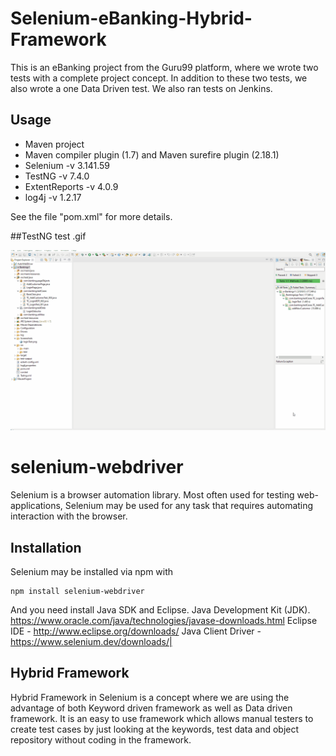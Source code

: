 # Selenium-eBanking-Hybrid-Framework
This is an eBanking project from the Guru99 platform, where we wrote two tests with a complete project concept. In addition to these two tests, we also wrote a one Data Driven test. We also ran tests on Jenkins.

## Usage
- Maven project
- Maven compiler plugin (1.7) and Maven surefire plugin (2.18.1)
- Selenium -v 3.141.59
- TestNG -v 7.4.0
- ExtentReports -v 4.0.9
- log4j -v 1.2.17

See the file "pom.xml" for more details.

##TestNG test .gif

![Alt Text](https://github.com/FahirL/Selenium-eBanking-Hybrid-Framework/blob/master/TestNG.gif?raw=true)


# selenium-webdriver

Selenium is a browser automation library. Most often used for testing
web-applications, Selenium may be used for any task that requires automating
interaction with the browser.

## Installation

Selenium may be installed via npm with

    npm install selenium-webdriver

And you need install Java SDK and Eclipse.
Java Development Kit (JDK). https://www.oracle.com/java/technologies/javase-downloads.html
Eclipse IDE - http://www.eclipse.org/downloads/
Java Client Driver - https://www.selenium.dev/downloads/|

## Hybrid Framework
Hybrid Framework in Selenium is a concept where we are using the advantage of both Keyword driven framework as well as Data driven framework. It is an easy to use framework which allows manual testers to create test cases by just looking at the keywords, test data and object repository without coding in the framework.

